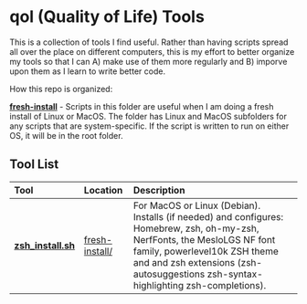 # qol (Quality of Life) Tools

This is a collection of tools I find useful.  Rather than having scripts spread all over the place on different computers, this is my effort to better organize my tools so that I can A) make use of them more regularly and B) imporve upon them as I learn to write better code.

How this repo is organized:

**[fresh-install](fresh-install/zsh_install.sh)** - Scripts in this folder are useful when I am doing a fresh install of Linux or MacOS.  The folder has Linux and MacOS subfolders for any scripts that are system-specific.  If the script is written to run on either OS, it will be in the root folder.

## Tool List

| Tool | Location | Description |
|:--|:--|:--|
| **[zsh_install.sh](#fresh-install/zsh_install.sh)** | [fresh-install/](#fresh-install) | For MacOS or Linux (Debian).  Installs (if needed) and configures: Homebrew, zsh, oh-my-zsh, NerfFonts, the MesloLGS NF font family, powerlevel10k ZSH theme and and zsh extensions (zsh-autosuggestions zsh-syntax-highlighting zsh-completions).


